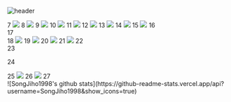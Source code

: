 ![header](https://capsule-render.vercel.app/api?type=waving&color=auto&height=300&section=header&text=capsule%20render&fontSize=90&animation=fadeIn&fontAlignY=38&desc=Decorate%20GitHub%20Profile%20or%20any%20Repo%20like%20me!&descAlignY=51&descAlign=62)

<div>
7
        <img src="https://img.shields.io/badge/Java-007396?style=flat&logo=Java&logoColor=white" />
8
        <img src="https://img.shields.io/badge/Python-3776AB?style=flat&logo=Python&logoColor=white" />
9
        <img src="https://img.shields.io/badge/HTML5-E34F26?style=flat&logo=HTML5&logoColor=white" />
10
        <img src="https://img.shields.io/badge/CSS3-1572B6?style=flat&logo=CSS3&logoColor=white" />
11
        <img src="https://img.shields.io/badge/JavaScript-F7DF1E?style=flat&logo=JavaScript&logoColor=white" />
12
        <img src="https://img.shields.io/badge/Oracle-F80000?style=flat&logo=Oracle&logoColor=white" />
13
        <img src="https://img.shields.io/badge/jQuery-0769AD?style=flat&logo=jQuery&logoColor=white" /> 
14
        <img src="https://img.shields.io/badge/Apache Tomcat-F8DC75?style=flat&logo=Apache Tomcat&logoColor=white" />
15
        <img src="https://img.shields.io/badge/Bootstrap-7952B3?style=flat&logo=Bootstrap&logoColor=white" />   
16
</div>
17
<div>
18
        <img src="https://img.shields.io/badge/Spring-6DB33F?style=flat&logo=Spring&logoColor=white" />
19
        <img src="https://img.shields.io/badge/Eclipse IDE-2C2255?style=flat&logo=Eclipse IDE&logoColor=white" />       
20
        <img src="https://img.shields.io/badge/Visual Studio Code-007ACC?style=flat&logo=Visual Studio Code&logoColor=white" /> 
21
        <img src="https://img.shields.io/badge/GitHub-181717?style=flat&logo=GitHub&logoColor=white" /> 
22
</div>
23
        
24
<div>
25
        <img src="https://img.shields.io/badge/Slack-4A154B?style=flat&logo=Slack&logoColor=white" />
26
        <img src="https://img.shields.io/badge/Discord-5865F2?style=flat&logo=Discord&logoColor=white" />       
27
</div>
![SongJiho1998's github stats](https://github-readme-stats.vercel.app/api?username=SongJiho1998&show_icons=true)
